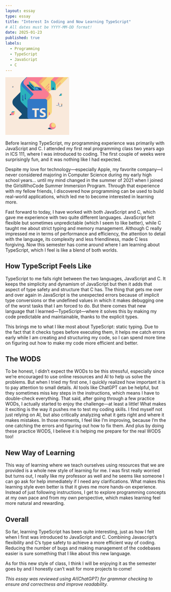 ```yaml
---
layout: essay
type: essay
title: "Interest In Coding and Now Learning TypeScript"
# All dates must be YYYY-MM-DD format!
date: 2025-01-23
published: true
labels:
  - Programming
  - TypeScript
  - JavaScript
  - C
---
```


<img width="200px" class="rounded float-start pe-4" src="../img/Typescript.png">

Before learning TypeScript, my programming experience was primarily with JavaScript and C. I attended my first real programming class two years ago in ICS 111, where I was introduced to coding. The first couple of weeks were surprisingly fun, and it was nothing like I had expected.

Despite my love for technology—especially Apple, my favorite company—I never considered majoring in Computer Science during my early high school years… until my mind changed in the summer of 2021 when I joined the GirlsWhoCode Summer Immersion Program. Through that experience with my fellow friends, I discovered how programming can be used to build real-world applications, which led me to become interested in learning more.

Fast forward to today, I have worked with both JavaScript and C, which gave me experience with two quite different languages. JavaScript felt flexible but sometimes unpredictable (which I seem to like better), while C taught me about strict typing and memory management. Although C really impressed me in terms of performance and efficiency, the attention to detail with the language, its complexity and less friendliness, made C less forgiving. Now this semester has come around where I am learning about TypeScript, which I feel is like a blend of both worlds. 


## How TypeScript Feels Like

TypeScript to me falls right between the two languages, JavaScript and C. It keeps the simplicity and dynamism of JavaScript but then it adds that aspect of type safety and structure that C has. The thing that gets me over and over again in JavaScript is the unexpected errors because of implicit type conversions or the undefined values in which it makes debugging one of the worst tasks that I am forced to do. But there comes that new language that I learned—TypeScript—where it solves this by making my code predictable and maintainable, thanks to the explicit types. 
	
This brings me to what I like most about TypeScript: static typing. Due to the fact that it checks types before executing them, it helps me catch errors early while I am creating and structuring my code, so I can spend more time on figuring out how to make my code more efficient and better. 


## The WODS

To be honest, I didn’t expect the WODs to be this stressful, especially since we’re encouraged to use online resources and AI to help us solve the problems. But when I tried my first one, I quickly realized how important it is to pay attention to small details. AI tools like ChatGPT can be helpful, but they sometimes miss key steps in the instructions, which means I have to double-check everything.
That said, after going through a few practice WODs, I actually started to enjoy the challenge—at least a little! What makes it exciting is the way it pushes me to test my coding skills. I find myself not just relying on AI, but also critically analyzing what it gets right and where it makes mistakes. In those moments, I feel like I’m improving, because I’m the one catching the errors and figuring out how to fix them. And plus by doing these practice WODS, I believe it is helping me prepare for the real WODS too!

## New Way of Learning

This way of learning where we teach ourselves using resources that we are provided is a whole new style of learning for me. I was first really worried but turns out, I really like my professor as well and he seems like someone I can go ask for help immediately if I need any clarifications. What makes this learning style even better is that it gives me more hands-on experience. Instead of just following instructions, I get to explore programming concepts at my own pace and from my own perspective, which makes learning feel more natural and rewarding.

## Overall

So far, learning TypeScript has been quite interesting, just as how I felt when I first was introduced to JavaScript and C. Combining Javascript’s flexibility and C’s type safety to achieve a more efficient way of coding. Reducing the number of bugs and making management of the codebases easier is sure something that I like about this new language.
 
As for this new style of class, I think I will be enjoying it as the semester goes by and I honestly can’t wait for more projects to come!

*This essay was reviewed using AI(ChatGPT) for grammar checking to ensure and correctness and improve readability.*
